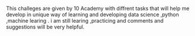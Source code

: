 This challeges are given by  10 Academy with diffrent tasks that will help me develop in unique way of learning and developing data science ,python ,machine learing .
i am still learing ,practicing and comments and suggestions will be very helpful. 

